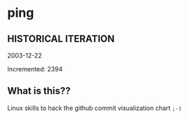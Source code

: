 # ping

## HISTORICAL ITERATION
2003-12-22

Incremented: 2394

## What is this?? 
Linux skills to hack the github commit visualization chart `;-)`
